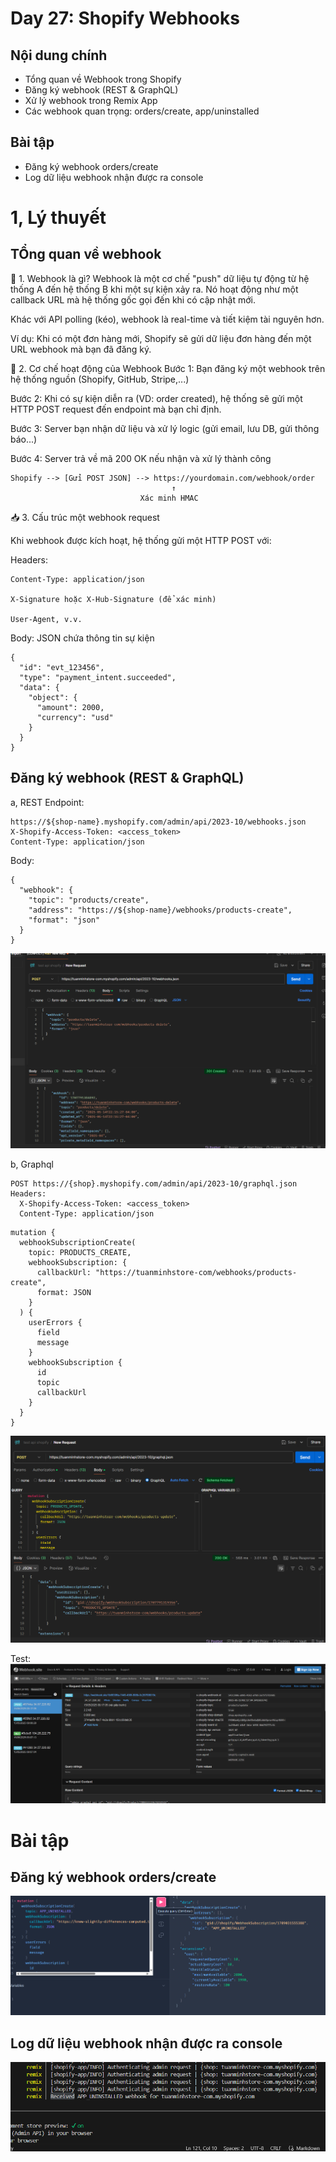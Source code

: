 # Day 27: Shopify Webhooks
## Nội dung chính
- Tổng quan về Webhook trong Shopify
- Đăng ký webhook (REST & GraphQL)
- Xử lý webhook trong Remix App
- Các webhook quan trọng: orders/create, app/uninstalled
## Bài tập
- Đăng ký webhook orders/create
- Log dữ liệu webhook nhận được ra console

# 1, Lý thuyết 

## TỔng quan về webhook
🧠 1. Webhook là gì?
Webhook là một cơ chế "push" dữ liệu tự động từ hệ thống A đến hệ thống B khi một sự kiện xảy ra. Nó hoạt động như một callback URL mà hệ thống gốc gọi đến khi có cập nhật mới.

Khác với API polling (kéo), webhook là real-time và tiết kiệm tài nguyên hơn.

Ví dụ:
Khi có một đơn hàng mới, Shopify sẽ gửi dữ liệu đơn hàng đến một URL webhook mà bạn đã đăng ký.


🔄 2. Cơ chế hoạt động của Webhook
Bước 1: Bạn đăng ký một webhook trên hệ thống nguồn (Shopify, GitHub, Stripe,...)

Bước 2: Khi có sự kiện diễn ra (VD: order created), hệ thống sẽ gửi một HTTP POST request đến endpoint mà bạn chỉ định.

Bước 3: Server bạn nhận dữ liệu và xử lý logic (gửi email, lưu DB, gửi thông báo...)

Bước 4: Server trả về mã 200 OK nếu nhận và xử lý thành công

```
Shopify --> [Gửi POST JSON] --> https://yourdomain.com/webhook/order
                                    ↑
                             Xác minh HMAC
```

📥 3. Cấu trúc một webhook request

Khi webhook được kích hoạt, hệ thống gửi một HTTP POST với:

Headers:

```
Content-Type: application/json

X-Signature hoặc X-Hub-Signature (để xác minh)

User-Agent, v.v.
```

Body: JSON chứa thông tin sự kiện
```
{
  "id": "evt_123456",
  "type": "payment_intent.succeeded",
  "data": {
    "object": {
      "amount": 2000,
      "currency": "usd"
    }
  }
}
```
## Đăng ký webhook (REST & GraphQL)
a, REST 
Endpoint: 
```
https://${shop-name}.myshopify.com/admin/api/2023-10/webhooks.json
X-Shopify-Access-Token: <access_token>
Content-Type: application/json
```
Body:
```
{
  "webhook": {
    "topic": "products/create",
    "address": "https://${shop-name}/webhooks/products-create",
    "format": "json"
  }
}
```
![alt text](image-1.png)

b, Graphql
```
POST https://{shop}.myshopify.com/admin/api/2023-10/graphql.json
Headers:
  X-Shopify-Access-Token: <access_token>
  Content-Type: application/json
```

```
mutation {
  webhookSubscriptionCreate(
    topic: PRODUCTS_CREATE,
    webhookSubscription: {
      callbackUrl: "https://tuanminhstore-com/webhooks/products-create",
      format: JSON
    }
  ) {
    userErrors {
      field
      message
    }
    webhookSubscription {
      id
      topic
      callbackUrl
    }
  }
}

```
![alt text](image.png)

Test: 
![alt text](image-2.png)


# Bài tập
## Đăng ký webhook orders/create

![alt text](image-3.png)

## Log dữ liệu webhook nhận được ra console

![alt text](image-4.png)


